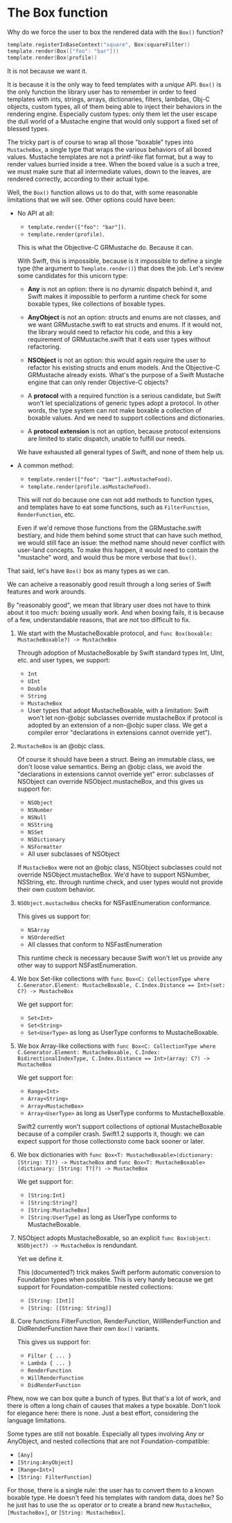 The Box function
================

Why do we force the user to box the rendered data with the `Box()` function?

```swift
template.registerInBaseContext("square", Box(squareFilter))
template.render(Box(["foo": "bar"]))
template.render(Box(profile))
```

It is not because we want it.

It is because it is the only way to feed templates with a *unique* API. `Box()` is the only function the library user has to remember in order to feed templates with ints, strings, arrays, dictionaries, filters, lambdas, Obj-C objects, custom types, all of them being able to inject their behaviors in the rendering engine. Especially custom types: only them let the user escape the dull world of a Mustache engine that would only support a fixed set of blessed types.

The tricky part is of course to wrap all those "boxable" types into `MustacheBox`, a single type that wraps the various behaviors of all boxed values. Mustache templates are not a printf-like flat format, but a way to render values burried inside a tree. When the boxed value is a such a tree, we must make sure that all intermediate values, down to the leaves, are rendered correctly, according to their actual type.

Well, the `Box()` function allows us to do that, with some reasonable limitations that we will see. Other options could have been:

- No API at all:
    
    - `template.render(["foo": "bar"])`.
    - `template.render(profile)`.
    
    This is what the Objective-C GRMustache do. Because it can.
    
    With Swift, this is impossible, because is it impossible to define a single type (the argument to `Template.render()`) that does the job. Let's review some candidates for this unicorn type:
    
    - **Any** is not an option: there is no dynamic dispatch behind it, and Swift makes it impossible to perform a runtime check for some boxable types, like collections of boxable types.
    
    - **AnyObject** is not an option: structs and enums are not classes, and we want GRMustache.swift to eat structs and enums. If it would not, the library would need to refactor his code, and this a key requirement of GRMustache.swift that it eats user types without refactoring.
    
    - **NSObject** is not an option: this would again require the user to refactor his existing structs and enum models. And the Objective-C GRMustache already exists. What's the purpose of a Swift Mustache engine that can only render Objective-C objects?
    
    - A **protocol** with a required function is a serious candidate, but Swift won't let specializations of generic types adopt a protocol. In other words, the type system can not make boxable a collection of boxable values. And we need to support collections and dictionaries.
    
    - A **protocol extension** is not an option, because protocol extensions are limited to static dispatch, unable to fulfill our needs.
    
    We have exhausted all general types of Swift, and none of them help us.

- A common method:
    
    - `template.render(["foo": "bar"].asMustacheFood)`.
    - `template.render(profile.asMustacheFood)`.
    
    This will not do because one can not add methods to function types, and templates have to eat some functions, such as `FilterFunction`, `RenderFunction`, etc.
    
    Even if we'd remove those functions from the GRMustache.swift bestiary, and hide them behind some struct that can have such method, we would still face an issue: the method name should never conflict with user-land concepts. To make this happen, it would need to contain the "mustache" word, and would thus be more verbose that `Box()`.

That said, let's have `Box()` box as many types as we can.

We can acheive a reasonably good result through a long series of Swift features and work arounds.

By "reasonably good", we mean that library user does not have to think about it too much: boxing usually work. And when boxing fails, it is because of a few, understandable reasons, that are not too difficult to fix.

1. We start with the MustacheBoxable protocol, and `func Box(boxable: MustacheBoxable?) -> MustacheBox`
    
    Through adoption of MustacheBoxable by Swift standard types Int, UInt,
    etc. and user types, we support:
    
    - `Int`
    - `UInt`
    - `Double`
    - `String`
    - `MustacheBox`
    - User types that adopt MustacheBoxable, with a limitation: Swift won't let non-@objc subclasses override mustacheBox if protocol is adopted by an extension of a non-@objc super class. We get a compiler error "declarations in extensions cannot override yet").

2. `MustacheBox` is an @objc class.
    
    Of course it should have been a struct. Being an immutable class, we don't loose value semantics. Being an @objc class, we avoid the "declarations in extensions cannot override yet" error: subclasses of NSObject can override NSObject.mustacheBox, and this gives us support for:
    
    - `NSObject`
    - `NSNumber`
    - `NSNull`
    - `NSString`
    - `NSSet`
    - `NSDictionary`
    - `NSFormatter`
    - All user subclasses of NSObject
    
    If `MustacheBox` were not an @objc class, NSObject subclasses could not override NSObject.mustacheBox. We'd have to support NSNumber, NSString, etc. through runtime check, and user types would not provide their own custom behavior.

3. `NSObject.mustacheBox` checks for NSFastEnumeration conformance.
    
    This gives us support for:
    
    - `NSArray`
    - `NSOrderedSet`
    - All classes that conform to NSFastEnumeration
    
    This runtime check is necessary because Swift won't let us provide any other way to support NSFastEnumeration.

4. We box Set-like collections with `func Box<C: CollectionType where C.Generator.Element: MustacheBoxable, C.Index.Distance == Int>(set: C?) -> MustacheBox`
    
    We get support for:
    
    - `Set<Int>`
    - `Set<String>`
    - `Set<UserType>` as long as UserType conforms to MustacheBoxable.

5. We box Array-like collections with `func Box<C: CollectionType where C.Generator.Element: MustacheBoxable, C.Index: BidirectionalIndexType, C.Index.Distance == Int>(array: C?) -> MustacheBox`
    
    We get support for:
    
    - `Range<Int>`
    - `Array<String>`
    - `Array<MustacheBox>`
    - `Array<UserType>` as long as UserType conforms to MustacheBoxable.
    
    Swift2 currently won't support collections of optional MustacheBoxable because of a compiler crash. Swift1.2 supports it, though: we can expect support for those collectionsto come back sooner or later.

6. We box dictionaries with `func Box<T: MustacheBoxable>(dictionary: [String: T]?) -> MustacheBox` and `func Box<T: MustacheBoxable>(dictionary: [String: T?]?) -> MustacheBox`
    
    We get support for:
    
    - `[String:Int]`
    - `[String:String?]`
    - `[String:MustacheBox]`
    - `[String:UserType]` as long as UserType conforms to MustacheBoxable.

7. NSObject adopts MustacheBoxable, so an explicit `func Box(object: NSObject?) -> MustacheBox` is rendundant.
    
    Yet we define it.
    
    This (documented?) trick makes Swift perform automatic conversion to Foundation types when possible. This is very handy because we get support for Foundation-compatible nested collections:
    
    - `[String: [Int]]`
    - `[String: [[String: String]]`

8. Core functions FilterFunction, RenderFunction, WillRenderFunction and DidRenderFunction have their own `Box()` variants.
    
    This gives us support for:
    
    - `Filter { ... }`
    - `Lambda { ... }`
    - `RenderFunction`
    - `WillRenderFunction`
    - `DidRenderFunction`

Phew, now we can box quite a bunch of types. But that's a lot of work, and there is often a long chain of causes that makes a type boxable. Don't look for elegance here: there is none. Just a best effort, considering the language limitations.

Some types are still not boxable. Especially all types involving Any or AnyObject, and nested collections that are not Foundation-compatible:

- `[Any]`
- `[String:AnyObject]`
- `[Range<Int>]`
- `[String: FilterFunction]`

For those, there is a single rule: the user has to convert them to a known boxable type. He doesn't feed his templates with random data, does he? So he just has to use the `as` operator or to create a brand new `MustacheBox`, `[MustacheBox]`, or `[String: MustacheBox]`.

